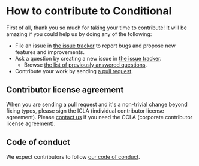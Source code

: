 # How to contribute to Conditional

First of all, thank you so much for taking your time to contribute!
It will be amazing if you could help us by doing any of the following:

- File an issue in [the issue tracker](https://github.com/line/conditional/issues) to report bugs and propose new features and
  improvements.
- Ask a question by creating a new issue in [the issue tracker](https://github.com/line/conditional/issues).
    - Browse [the list of previously answered questions](https://github.com/line/conditional/issues?q=label%3Aquestion).
- Contribute your work by sending [a pull request](https://github.com/line/conditional/pulls).

## Contributor license agreement

When you are sending a pull request and it's a non-trivial change beyond fixing typos, please sign
the ICLA (individual contributor license agreement). Please
[contact us](mailto:dl_oss_dev@linecorp.com) if you need the CCLA (corporate contributor license agreement).

## Code of conduct

We expect contributors to follow [our code of conduct](CODE_OF_CONDUCT.md).
